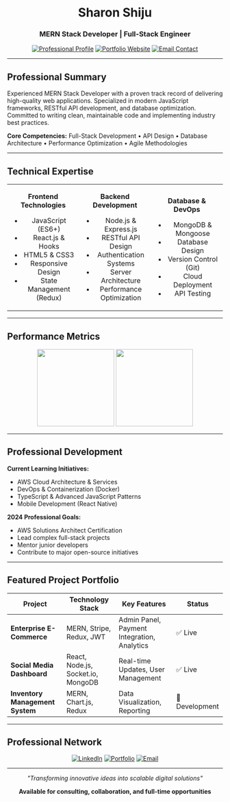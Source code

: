 <div align="center">

# Sharon Shiju
### MERN Stack Developer | Full-Stack Engineer

[![Professional Profile](https://img.shields.io/badge/LinkedIn-Professional%20Network-blue?style=flat-square&logo=linkedin)](https://www.linkedin.com/in/sharonshiju)
[![Portfolio Website](https://img.shields.io/badge/Portfolio-Live%20Projects-orange?style=flat-square&logo=google-chrome)](https://sharonshiju.dev)
[![Email Contact](https://img.shields.io/badge/Email-Business%20Inquiries-red?style=flat-square&logo=gmail)](mailto:sharonshiju261@gmail.com)

</div>

---

## Professional Summary

Experienced MERN Stack Developer with a proven track record of delivering high-quality web applications. Specialized in modern JavaScript frameworks, RESTful API development, and database optimization. Committed to writing clean, maintainable code and implementing industry best practices.

**Core Competencies:** Full-Stack Development • API Design • Database Architecture • Performance Optimization • Agile Methodologies

---

## Technical Expertise

<table align="center">
<tr>
<td align="center" width="33%">

**Frontend Technologies**
- JavaScript (ES6+)
- React.js & Hooks
- HTML5 & CSS3
- Responsive Design
- State Management (Redux)

</td>
<td align="center" width="33%">

**Backend Development**
- Node.js & Express.js
- RESTful API Design
- Authentication Systems
- Server Architecture
- Performance Optimization

</td>
<td align="center" width="33%">

**Database & DevOps**
- MongoDB & Mongoose
- Database Design
- Version Control (Git)
- Cloud Deployment
- API Testing

</td>
</tr>
</table>

---

## Performance Metrics

<div align="center">

<img src="https://github-readme-stats.vercel.app/api?username=sharonshiju5&show_icons=true&theme=github_dark&hide_border=true&count_private=true" height="180"/>
<img src="https://github-readme-streak-stats.herokuapp.com/?user=sharonshiju5&theme=github-dark-blue&hide_border=true" height="180"/>

</div>

---

## Professional Development

**Current Learning Initiatives:**
- AWS Cloud Architecture & Services
- DevOps & Containerization (Docker)
- TypeScript & Advanced JavaScript Patterns
- Mobile Development (React Native)

**2024 Professional Goals:**
- AWS Solutions Architect Certification
- Lead complex full-stack projects
- Mentor junior developers
- Contribute to major open-source initiatives

---

## Featured Project Portfolio

| Project | Technology Stack | Key Features | Status |
|---------|------------------|--------------|--------|
| **Enterprise E-Commerce** | MERN, Stripe, Redux, JWT | Admin Panel, Payment Integration, Analytics | ✅ Live |
| **Social Media Dashboard** | React, Node.js, Socket.io, MongoDB | Real-time Updates, User Management | ✅ Live |
| **Inventory Management System** | MERN, Chart.js, Redux | Data Visualization, Reporting | 🚧 Development |

---

## Professional Network

<div align="center">

[![LinkedIn](https://img.shields.io/badge/LinkedIn-Professional%20Network-0077B5?style=for-the-badge&logo=linkedin&logoColor=white)](https://www.linkedin.com/in/sharonshiju)
[![Portfolio](https://img.shields.io/badge/Portfolio-Project%20Showcase-FF5722?style=for-the-badge&logo=google-chrome&logoColor=white)](https://sharonshiju.dev)
[![Email](https://img.shields.io/badge/Email-Business%20Contact-D14836?style=for-the-badge&logo=gmail&logoColor=white)](mailto:sharonshiju261@gmail.com)

</div>

---

<div align="center">

*"Transforming innovative ideas into scalable digital solutions"*

**Available for consulting, collaboration, and full-time opportunities**

</div>
